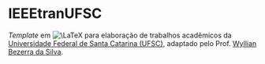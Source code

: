 # IEEEtranUFSC

_Template_ em ![\LaTeX](https://render.githubusercontent.com/render/math?math=%5CLaTeX) para elaboração de trabalhos acadêmicos da [Universidade Federal de Santa Catarina (UFSC)](<http://ufsc.br/?target=_blank>), adaptado pelo Prof. [Wyllian Bezerra da Silva](<http://wyllian.prof.ufsc.br/?target=_blank>).
